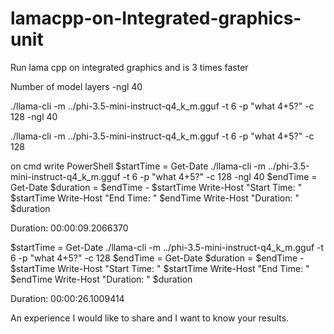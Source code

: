 # lamacpp-on-Integrated-graphics-unit




Run lama cpp on integrated graphics and is 3 times faster



Number of model layers  -ngl 40

 ./llama-cli -m ../phi-3.5-mini-instruct-q4_k_m.gguf -t 6 -p "what 4+5?" -c 128 -ngl 40

./llama-cli -m ../phi-3.5-mini-instruct-q4_k_m.gguf -t 6 -p "what 4+5?" -c 128




on cmd
write PowerShell
$startTime = Get-Date
./llama-cli -m ../phi-3.5-mini-instruct-q4_k_m.gguf -t 6 -p "what 4+5?" -c 128 -ngl 40
$endTime = Get-Date
$duration = $endTime - $startTime
Write-Host "Start Time: " $startTime
Write-Host "End Time: " $endTime
Write-Host "Duration: " $duration

Duration:  00:00:09.2066370
>>>>>>>>>>>>>>>>>>>>>>>>>>>>>>>>>>>>>>>>>>>>>>>>>>>>>>>>>>>>>>>>>>>

$startTime = Get-Date
./llama-cli -m ../phi-3.5-mini-instruct-q4_k_m.gguf -t 6 -p "what 4+5?" -c 128
$endTime = Get-Date
$duration = $endTime - $startTime
Write-Host "Start Time: " $startTime
Write-Host "End Time: " $endTime
Write-Host "Duration: " $duration

Duration:  00:00:26.1009414






An experience I would like to share and I want to know your results.




